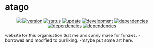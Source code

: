 # atago
<p align="center">
    <a href="https://raw.githubusercontent.com/StudioDoppelganger/atago/master/LICENSE" alt="The Unlicense">
        <img src="https://img.shields.io/badge/license-Unlicense-blue.svg"/></a>
    <a href="#version">
        <img src="https://img.shields.io/badge/version-1.0-lightblue.svg"
            alt="version"></a>
    <a href="#status">
        <img src="https://img.shields.io/badge/愛宕-working-green.svg"
            alt="status"></a>
    <a href="#update">
        <img src="https://img.shields.io/badge/update-on hold -FFA500.svg"
            alt="update"></a>
         <a href="#development">
        <img src="https://img.shields.io/badge/development-ongoing-lightgreen.svg"
            alt="development"></a>
     <a href="#dependencies">
        <img src="https://img.shields.io/badge/jekyll- 3.8.4-red.svg"
            alt="dependencies"></a>
     <a href="#dependencies">
        <img src="https://img.shields.io/badge/rails- 5.2.1-red.svg"
            alt="dependencies"></a>
     <a href="#dependencies">
        <img src="https://img.shields.io/badge/html- javascript, css-yellowgreen.svg"
            alt="dependencies"></a>
</p>
website for this organisation that me and sunny made for funzies.
-borrowed and modified to our liking.
-maybe put some art here.

